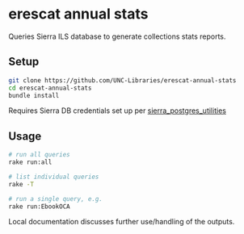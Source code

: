 # erescat annual stats

Queries Sierra ILS database to generate collections stats reports.

## Setup

```bash
git clone https://github.com/UNC-Libraries/erescat-annual-stats
cd erescat-annual-stats
bundle install
```

Requires Sierra DB credentials set up per [sierra_postgres_utilities](https://github.com/UNC-Libraries/sierra-postgres-utilities)

## Usage

```bash
# run all queries
rake run:all

# list individual queries
rake -T

# run a single query, e.g.
rake run:EbookOCA
```

Local documentation discusses further use/handling of the outputs.
